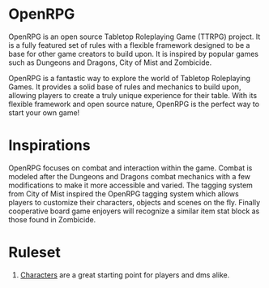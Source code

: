 # OpenRPG
OpenRPG is an open source Tabletop Roleplaying Game (TTRPG) project. It is a fully featured set of rules with a flexible framework designed to be a base for other game creators to build upon. It is inspired by popular games such as Dungeons and Dragons, City of Mist and Zombicide. 

OpenRPG is a fantastic way to explore the world of Tabletop Roleplaying Games. It provides a solid base of rules and mechanics to build upon, allowing players to create a truly unique experience for their table. With its flexible framework and open source nature, OpenRPG is the perfect way to start your own game!


# Inspirations
OpenRPG focuses on combat and interaction within the game. Combat is modeled after the Dungeons and Dragons combat mechanics with a few modifications to make it more accessible and varied. The tagging system from City of Mist inspired the OpenRPG tagging system which allows players to customize their characters, objects and scenes on the fly. Finally cooperative board game enjoyers will recognize a similar item stat block as those found in Zombicide. 



# Ruleset

1. [Characters](Character/character_properties.md) are a great starting point for players and dms alike.